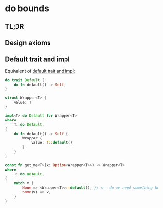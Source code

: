 # do bounds

## TL;DR

## Design axioms

## Default trait and impl

Equivalent of [default trait and impl](./formality-example.md#default-trait-and-impl):

```rust
do trait Default {
    do fn default() -> Self;
}

struct Wrapper<T> {
    value: T
}

impl<T> do Default for Wrapper<T>
where
    T: do Default,
{
    do fn default() -> Self {
        Wrapper {
            value: T::default()
        }
    }
}

const fn get_me<T>(x: Option<Wrapper<T>>) -> Wrapper<T>
where
    T: do Default,
{
    match x {
        None => <Wrapper<T>>::default(), // <-- do we need something here?
        Some(v) => v,
    }
}
```

